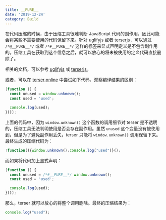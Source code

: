 ```yaml
---
title: __PURE__
date: '2019-12-24'
category: Build
---
```


在代码压缩的时候，由于压缩工具很难判断 JavaScript 代码的副作用，因此可能会将某些不需要使用的代码保留下来。针对 uglifyjs 或者 terserjs，可以通过 `/*@__PURE__*/` 或者 `/*#__PURE__*/` 这样的标签来显式声明定义是不包含副作用的。压缩工具在获取到这个信息之后，就可以放心的将未被使用的定义代码直接删除了。

相关的文档，可以参考 [uglifyjs](https://github.com/mishoo/UglifyJS2/blob/552be61c4d6756fb31675fee0b1284e23d5d8721/README.md) 或 [terserjs](https://github.com/terser/terser/blob/ea0fbdc5a717c39508712e194a74bc36418cbd68/README.md)。

或者，可以在 [terser online](https://xem.github.io/terser-online/) 中尝试如下代码，观察编译结果的区别：

```javascript
(function () {
  const unused = window.unknown();
  const used = 'used';

  console.log(used);
}());
```

上面的代码中，因为 `window.unknown()` 这个函数的调用细节对 terser 是不透明的，压缩工具无法判明使用是否会存在副作用。虽然 `unused` 这个变量没有被使用到，但是为了避免副作用丢失，terser 只能将 `window.unknown()` 调用保留下来。最终生成的压缩代码为：

```javascript
!function(){window.unknown();console.log("used")}();
```

而如果将代码加上显式声明：

```javascript
(function () {
  const unused = /*#__PURE__*/ window.unknown();
  const used = 'used';

  console.log(used);
}());
```

那么，terser 就可以放心的将整个调用删除。最终的压缩结果为：

```javascript
console.log("used");
```
